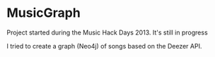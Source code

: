 MusicGraph
==========

Project started during the Music Hack Days 2013.
It's still in progress

I tried to create a graph (Neo4j) of songs based on the Deezer API.
